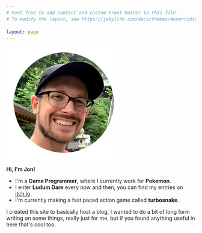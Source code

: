 ```yaml
---
# Feel free to add content and custom Front Matter to this file.
# To modify the layout, see https://jekyllrb.com/docs/themes/#overriding-theme-defaults

layout: page
---
```


![](/assets/images/me.jpg)

**Hi, I'm Jon!**

* I'm a **Game Programmer**, where I currently work for **Pokemon**.
* I enter **Ludum Dare** every now and then, you can find my entries on [itch.io](https://nuclearfriend.itch.io).
* I'm currently making a fast paced action game called **turbosnake**.

I created this site to basically host a blog, I wanted to do a bit of long form writing on some things, really just for me, but if you found anything useful in here that's cool too.
